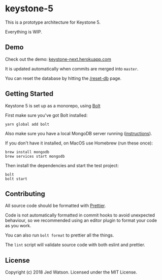 # keystone-5

This is a prototype architecture for Keystone 5.

Everything is WIP.

## Demo

Check out the demo: [keystone-next.herokuapp.com](http://keystone-next.herokuapp.com)

It is updated automatically when commits are merged into `master`.

You can reset the database by hitting the [/reset-db](http://keystone-next.herokuapp.com/reset-db)
page.

## Getting Started

Keystone 5 is set up as a monorepo, using [Bolt](http://boltpkg.com/)

First make sure you've got Bolt installed:

```
yarn global add bolt
```

Also make sure you have a local MongoDB server running ([instructions](https://docs.mongodb.com/getting-started/shell/installation/)).

If you don't have it installed, on MacOS use Homebrew (run these once):

```
brew install mongodb
brew services start mongodb
```

Then install the dependencies and start the test project:

```
bolt
bolt start
```

## Contributing

All source code should be formatted with [Prettier](https://github.com/prettier/prettier).

Code is not automatically formatted in commit hooks to avoid unexpected behaviour,
so we recommended using an editor plugin to format your code as you work.

You can also run `bolt format` to prettier all the things.

The `lint` script will validate source code with both eslint and prettier.

## License

Copyright (c) 2018 Jed Watson. Licensed under the MIT License.
